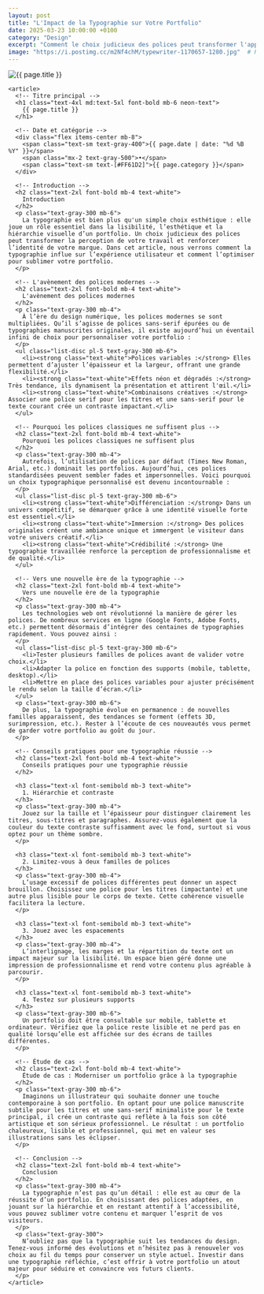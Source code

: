 ```yaml
---
layout: post
title: "L'Impact de la Typographie sur Votre Portfolio"
date: 2025-03-23 10:00:00 +0100
category: "Design"
excerpt: "Comment le choix judicieux des polices peut transformer l'apparence de votre portfolio et renforcer votre identité visuelle."
image: "https://i.postimg.cc/m2Nf4chM/typewriter-1170657-1280.jpg"  # Remplacez par l'URL de votre image
---
```

<main class="pt-24 pb-16 bg-[#0A0118] text-white">
  <div class="container mx-auto px-4 max-w-4xl">
    <!-- Image en haut de l'article -->
    <div class="mb-10 rounded-xl overflow-hidden shadow-lg">
      <img 
        src="{{ page.image }}" 
        alt="{{ page.title }}" 
        class="w-full h-72 object-cover object-center transition-transform duration-500 hover:scale-105"
      />
    </div>

    <article>
      <!-- Titre principal -->
      <h1 class="text-4xl md:text-5xl font-bold mb-6 neon-text">
        {{ page.title }}
      </h1>

      <!-- Date et catégorie -->
      <div class="flex items-center mb-8">
        <span class="text-sm text-gray-400">{{ page.date | date: "%d %B %Y" }}</span>
        <span class="mx-2 text-gray-500">•</span>
        <span class="text-sm text-[#FF61D2]">{{ page.category }}</span>
      </div>

      <!-- Introduction -->
      <h2 class="text-2xl font-bold mb-4 text-white">
        Introduction
      </h2>
      <p class="text-gray-300 mb-6">
        La typographie est bien plus qu'un simple choix esthétique : elle joue un rôle essentiel dans la lisibilité, l’esthétique et la hiérarchie visuelle d’un portfolio. Un choix judicieux des polices peut transformer la perception de votre travail et renforcer l’identité de votre marque. Dans cet article, nous verrons comment la typographie influe sur l’expérience utilisateur et comment l’optimiser pour sublimer votre portfolio.
      </p>

      <!-- L'avènement des polices modernes -->
      <h2 class="text-2xl font-bold mb-4 text-white">
        L'avènement des polices modernes
      </h2>
      <p class="text-gray-300 mb-4">
        À l’ère du design numérique, les polices modernes se sont multipliées. Qu’il s’agisse de polices sans-serif épurées ou de typographies manuscrites originales, il existe aujourd’hui un éventail infini de choix pour personnaliser votre portfolio :
      </p>
      <ul class="list-disc pl-5 text-gray-300 mb-6">
        <li><strong class="text-white">Polices variables :</strong> Elles permettent d’ajuster l’épaisseur et la largeur, offrant une grande flexibilité.</li>
        <li><strong class="text-white">Effets néon et dégradés :</strong> Très tendance, ils dynamisent la présentation et attirent l'œil.</li>
        <li><strong class="text-white">Combinaisons créatives :</strong> Associer une police serif pour les titres et une sans-serif pour le texte courant crée un contraste impactant.</li>
      </ul>

      <!-- Pourquoi les polices classiques ne suffisent plus -->
      <h2 class="text-2xl font-bold mb-4 text-white">
        Pourquoi les polices classiques ne suffisent plus
      </h2>
      <p class="text-gray-300 mb-4">
        Autrefois, l’utilisation de polices par défaut (Times New Roman, Arial, etc.) dominait les portfolios. Aujourd’hui, ces polices standardisées peuvent sembler fades et impersonnelles. Voici pourquoi un choix typographique personnalisé est devenu incontournable :
      </p>
      <ul class="list-disc pl-5 text-gray-300 mb-6">
        <li><strong class="text-white">Différenciation :</strong> Dans un univers compétitif, se démarquer grâce à une identité visuelle forte est essentiel.</li>
        <li><strong class="text-white">Immersion :</strong> Des polices originales créent une ambiance unique et immergent le visiteur dans votre univers créatif.</li>
        <li><strong class="text-white">Crédibilité :</strong> Une typographie travaillée renforce la perception de professionnalisme et de qualité.</li>
      </ul>

      <!-- Vers une nouvelle ère de la typographie -->
      <h2 class="text-2xl font-bold mb-4 text-white">
        Vers une nouvelle ère de la typographie
      </h2>
      <p class="text-gray-300 mb-4">
        Les technologies web ont révolutionné la manière de gérer les polices. De nombreux services en ligne (Google Fonts, Adobe Fonts, etc.) permettent désormais d’intégrer des centaines de typographies rapidement. Vous pouvez ainsi :
      </p>
      <ul class="list-disc pl-5 text-gray-300 mb-6">
        <li>Tester plusieurs familles de polices avant de valider votre choix.</li>
        <li>Adapter la police en fonction des supports (mobile, tablette, desktop).</li>
        <li>Mettre en place des polices variables pour ajuster précisément le rendu selon la taille d’écran.</li>
      </ul>
      <p class="text-gray-300 mb-6">
        De plus, la typographie évolue en permanence : de nouvelles familles apparaissent, des tendances se forment (effets 3D, surimpression, etc.). Rester à l’écoute de ces nouveautés vous permet de garder votre portfolio au goût du jour.
      </p>

      <!-- Conseils pratiques pour une typographie réussie -->
      <h2 class="text-2xl font-bold mb-4 text-white">
        Conseils pratiques pour une typographie réussie
      </h2>

      <h3 class="text-xl font-semibold mb-3 text-white">
        1. Hiérarchie et contraste
      </h3>
      <p class="text-gray-300 mb-4">
        Jouez sur la taille et l’épaisseur pour distinguer clairement les titres, sous-titres et paragraphes. Assurez-vous également que la couleur du texte contraste suffisamment avec le fond, surtout si vous optez pour un thème sombre.
      </p>

      <h3 class="text-xl font-semibold mb-3 text-white">
        2. Limitez-vous à deux familles de polices
      </h3>
      <p class="text-gray-300 mb-4">
        L’usage excessif de polices différentes peut donner un aspect brouillon. Choisissez une police pour les titres (impactante) et une autre plus lisible pour le corps de texte. Cette cohérence visuelle facilitera la lecture.
      </p>

      <h3 class="text-xl font-semibold mb-3 text-white">
        3. Jouez avec les espacements
      </h3>
      <p class="text-gray-300 mb-4">
        L’interlignage, les marges et la répartition du texte ont un impact majeur sur la lisibilité. Un espace bien géré donne une impression de professionnalisme et rend votre contenu plus agréable à parcourir.
      </p>

      <h3 class="text-xl font-semibold mb-3 text-white">
        4. Testez sur plusieurs supports
      </h3>
      <p class="text-gray-300 mb-6">
        Un portfolio doit être consultable sur mobile, tablette et ordinateur. Vérifiez que la police reste lisible et ne perd pas en qualité lorsqu’elle est affichée sur des écrans de tailles différentes.
      </p>

      <!-- Étude de cas -->
      <h2 class="text-2xl font-bold mb-4 text-white">
        Étude de cas : Moderniser un portfolio grâce à la typographie
      </h2>
      <p class="text-gray-300 mb-6">
        Imaginons un illustrateur qui souhaite donner une touche contemporaine à son portfolio. En optant pour une police manuscrite subtile pour les titres et une sans-serif minimaliste pour le texte principal, il crée un contraste qui reflète à la fois son côté artistique et son sérieux professionnel. Le résultat : un portfolio chaleureux, lisible et professionnel, qui met en valeur ses illustrations sans les éclipser.
      </p>

      <!-- Conclusion -->
      <h2 class="text-2xl font-bold mb-4 text-white">
        Conclusion
      </h2>
      <p class="text-gray-300 mb-4">
        La typographie n’est pas qu’un détail : elle est au cœur de la réussite d’un portfolio. En choisissant des polices adaptées, en jouant sur la hiérarchie et en restant attentif à l’accessibilité, vous pouvez sublimer votre contenu et marquer l’esprit de vos visiteurs.
      </p>
      <p class="text-gray-300">
        N’oubliez pas que la typographie suit les tendances du design. Tenez-vous informé des évolutions et n’hésitez pas à renouveler vos choix au fil du temps pour conserver un style actuel. Investir dans une typographie réfléchie, c’est offrir à votre portfolio un atout majeur pour séduire et convaincre vos futurs clients.
      </p>
    </article>
  </div>
</main>
